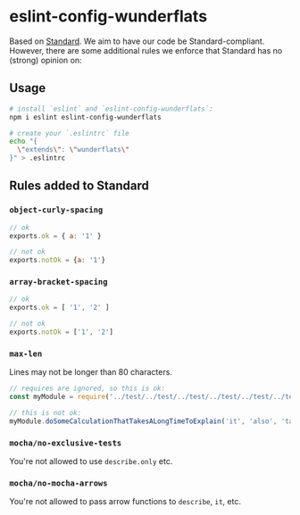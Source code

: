 # eslint-config-wunderflats

Based on [Standard](https://github.com/feross/standard). We aim to have our code be Standard-compliant. However, there are some additional rules we enforce that Standard has no (strong) opinion on:

## Usage

```bash
# install `eslint` and `eslint-config-wunderflats`:
npm i eslint eslint-config-wunderflats

# create your `.eslintrc` file
echo "{
  \"extends\": \"wunderflats\"
}" > .eslintrc
```

## Rules added to Standard

### `object-curly-spacing`

```javascript
// ok
exports.ok = { a: '1' }

// not ok
exports.notOk = {a: '1'}
```

### `array-bracket-spacing`

```javascript
// ok
exports.ok = [ '1', '2' ]

// not ok
exports.notOk = ['1', '2']
```

### `max-len`

Lines may not be longer than 80 characters.

```javascript
// requires are ignored, so this is ok:
const myModule = require('../test/../test/../test/../test/../test/../test/../test/../test/../test')

// this is not ok:
myModule.doSomeCalculationThatTakesALongTimeToExplain('it', 'also', 'takes', 'arguments')
```

### `mocha/no-exclusive-tests`

You're not allowed to use `describe.only` etc.

### `mocha/no-mocha-arrows`

You're not allowed to pass arrow functions to `describe`, `it`, etc.
